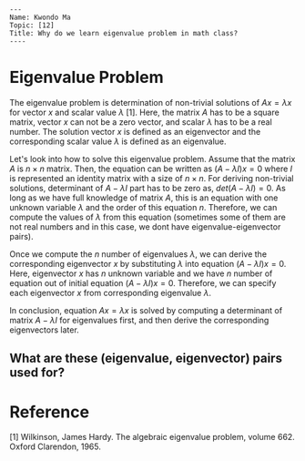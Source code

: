 ```
---
Name: Kwondo Ma
Topic: [12]
Title: Why do we learn eigenvalue problem in math class?
----
```

# Eigenvalue Problem

The eigenvalue problem is determination of non-trivial solutions of $Ax = λx$ for vector $x$ and scalar value $λ$ [1]. Here, the matrix $A$ has to be a square matrix, vector $x$ can not be a zero vector, and scalar $λ$ has to be a real number. The solution vector $x$ is defined as an eigenvector and the corresponding scalar value $λ$ is defined as an eigenvalue.

Let's look into how to solve this eigenvalue problem. Assume that the matrix $A$ is $n \times n$ matrix. Then, the equation can be written as $(A-λI)x = 0$ where $I$ is represented an identity matrix with a size of $n \times n$. For deriving non-trivial solutions, determinant of $A-λI$ part has to be zero as, $det(A-λI)=0$. As long as we have full knowledge of matrix $A$, this is an equation with one unknown variable $λ$ and the order of this equation $n$. Therefore, we can compute the values of $λ$ from this equation (sometimes some of them are not real numbers and in this case, we dont have eigenvalue-eigenvector pairs).

Once we compute the $n$ number of eigenvalues $λ$, we can derive the corresponding eigenvector $x$ by substituting $λ$ into equation $(A-λI)x = 0$. Here, eigenvector $x$ has $n$ unknown variable and we have $n$ number of equation out of initial equation $(A-λI)x = 0$. Therefore, we can specify each eigenvector $x$ from corresponding eigenvalue $λ$.

In conclusion, equation $Ax = λx$ is solved by computing a determinant of matrix $A-λI$ for eigenvalues first, and then derive the corresponding eigenvectors later.

## What are these (eigenvalue, eigenvector) pairs used for?















# Reference

[1] Wilkinson, James Hardy. The algebraic eigenvalue problem, volume 662. Oxford Clarendon, 1965.
